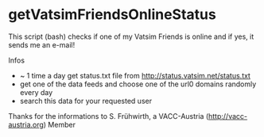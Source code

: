 getVatsimFriendsOnlineStatus
============================

This script (bash) checks if one of my Vatsim Friends is online and if yes, it sends me an e-mail!



Infos
- ~ 1 time a day get status.txt file from http://status.vatsim.net/status.txt
- get one of the data feeds and choose one of the url0 domains randomly every day
- search this data for your requested user


Thanks for the informations to S. Frühwirth, a VACC-Austria (http://vacc-austria.org) Member
